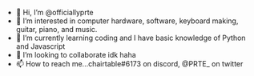 - 👋 Hi, I’m @officiallyprte
- 👀 I’m interested in computer hardware, software, keyboard making, guitar, piano, and music.
- 🌱 I’m currently learning coding and I have basic knowledge of Python and Javascript
- 💞️ I’m looking to collaborate idk haha
- 📫 How to reach me...chairtable#6173 on discord, @PRTE_ on twitter

<!---
officiallyprte/officiallyprte is a ✨ special ✨ repository because its `README.md` (this file) appears on your GitHub profile.
You can click the Preview link to take a look at your changes.
--->
